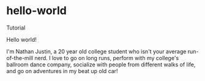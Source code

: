 # hello-world
Tutorial

Hello world!

I'm Nathan Justin, a 20 year old college student who isn't your average run-of-the-mill nerd. I love to go on long runs, perform with my college's ballroom dance company, socialize with people from different walks of life, and go on adventures in my beat up old car!
